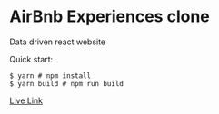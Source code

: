 # AirBnb Experiences clone
Data driven react website

Quick start:

```
$ yarn # npm install
$ yarn build # npm run build
````

[Live Link](https://iridescent-faun-814fdf.netlify.app/)
